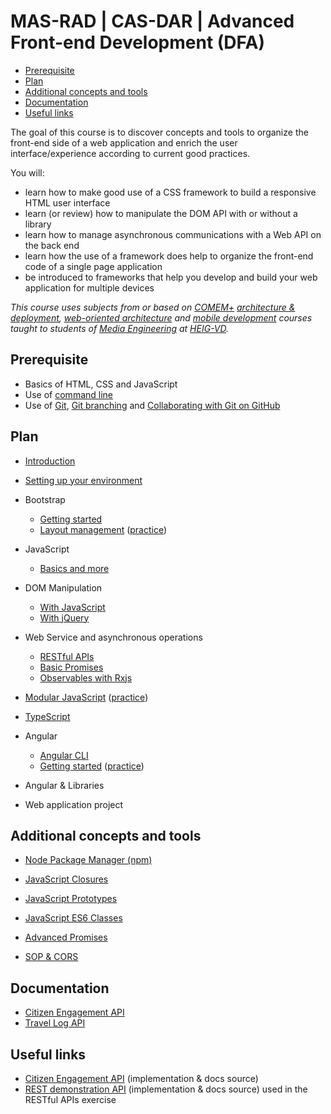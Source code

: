 # MAS-RAD | CAS-DAR | Advanced Front-end Development (DFA)

<!-- START doctoc generated TOC please keep comment here to allow auto update -->
<!-- DON'T EDIT THIS SECTION, INSTEAD RE-RUN doctoc TO UPDATE -->


- [Prerequisite](#prerequisite)
- [Plan](#plan)
- [Additional concepts and tools](#additional-concepts-and-tools)
- [Documentation](#documentation)
- [Useful links](#useful-links)

<!-- END doctoc generated TOC please keep comment here to allow auto update -->

The goal of this course is to discover concepts and tools to organize the front-end side of a web application and enrich the user interface/experience according to current good practices.

You will:

- learn how to make good use of a CSS framework to build a responsive HTML user interface
- learn (or review) how to manipulate the DOM API with or without a library
- learn how to manage asynchronous communications with a Web API on the back end
- learn how the use of a framework does help to organize the front-end code of a single page application
- be introduced to frameworks that help you develop and build your web application for multiple devices

_This course uses subjects from or based on [COMEM+][comem] [architecture & deployment][comem-archidep], [web-oriented architecture][comem-archioweb] and [mobile development][comem-devmobil] courses taught to students of [Media Engineering][im] at [HEIG-VD][heig]._

## Prerequisite

- Basics of HTML, CSS and JavaScript
- Use of [command line][cli]
- Use of [Git][git], [Git branching][git-b] and [Collaborating with Git on GitHub][collab]

## Plan

- [Introduction][dfa]
- [Setting up your environment][setup]

- Bootstrap
  - [Getting started][bb]
  - [Layout management][blm] ([practice][bex])

- JavaScript
  - [Basics and more][js-bas]

- DOM Manipulation
  - [With JavaScript][js-dom]
  - [With jQuery][jq-dom]

- Web Service and asynchronous operations
  - [RESTful APIs][rest]
  - [Basic Promises][js-prom-basic]
  - [Observables with Rxjs][rxjs]

- [Modular JavaScript][js-modules] ([practice][js-mod-practice])

- [TypeScript][ts]

- Angular
  - [Angular CLI][ng-cli]
  - [Getting started][ng] ([practice][ng-exercise])
  <!-- - [Navigation & Routing][ng-ui-router] ([exercise][ng-ui-router-exercise]) -->

- Angular & Libraries
  <!-- - [Angular Bootstrap][ng-bootstrap] -->
  <!-- - [Angular Geolocation][geo-api] -->
  <!-- - [Angular Leaflet][ng-leaflet] -->

- Web application project
  <!-- - [Angular Auth Starter][ng-starter] -->

## Additional concepts and tools

- [Node Package Manager (npm)][npm]

- [JavaScript Closures][js-clos]
- [JavaScript Prototypes][js-prot]
- [JavaScript ES6 Classes][js-classes]
- [Advanced Promises][js-prom]

- [SOP & CORS][sop-cors]

<!-- - [Angular Geolocation][geo-api] -->
<!-- - [Angular Leaflet][angular-leafet] -->

## Documentation

- [Citizen Engagement API][citizen-engagement-api-docs]
- [Travel Log API][travel-log-api-docs]

## Useful links

- [Citizen Engagement API][citizen-engagement-api] (implementation & docs source)
- [REST demonstration API][rest-demo] (implementation & docs source) used in the RESTful APIs exercise

[angular-leafet]: https://mediacomem.github.io/comem-archidep/latest/subjects/angular-leaflet/
[api-call]: subjects/api-call
[bb]: subjects/bootstrap
[blm]: subjects/bootstrap-layout-management
[bex]: subjects/bootstrap-practice
[citizen-engagement-api]: https://github.com/MediaComem/comem-citizen-engagement-api
[citizen-engagement-api-docs]: https://mediacomem.github.io/comem-citizen-engagement-api/
[cli]: https://mediacomem.github.io/comem-archidep/latest/subjects/cli/?home=https%3A%2F%2Fmediacomem.github.io%2Fcomem-masrad-dfa%2Flatest
[comem]: http://www.heig-vd.ch/comem
[comem-archioweb]: https://mediacomem.github.io/comem-archioweb/latest/
[comem-archidep]: https://mediacomem.github.io/comem-archidep/latest/
[comem-devmobil]: https://mediacomem.github.io/comem-devmobil/latest/
[collab]: https://mediacomem.github.io/comem-archidep/latest/subjects/git-collaborating?home=https%3A%2F%2Fmediacomem.github.io%2Fcomem-masrad-dfa%2Flatest
[dfa]: subjects/intro
[git]: https://mediacomem.github.io/comem-archidep/latest/subjects/git/?home=https%3A%2F%2Fmediacomem.github.io%2Fcomem-masrad-dfa%2Flatest
[git-b]: https://mediacomem.github.io/comem-archidep/latest/subjects/git-branching?home=https%3A%2F%2Fmediacomem.github.io%2Fcomem-masrad-dfa%2Flatest
[geo-api]: subjects/angular-geolocation/
[heig]: http://www.heig-vd.ch
[im]: https://heig-vd.ch/formations/bachelor/filieres/ingenierie-des-medias
[jq-dom]: subjects/jquery-dom
[js-ajax]: subjects/js-ajax
[js-bas]: subjects/js
[js-classes]: https://mediacomem.github.io/comem-devmobil/latest/subjects/js-classes/?home=https%3A%2F%2Fmediacomem.github.io%2Fcomem-masrad-dfa%2Flatest
[js-clos]: https://mediacomem.github.io/comem-devmobil/latest/subjects/js-closures/?home=https%3A%2F%2Fmediacomem.github.io%2Fcomem-masrad-dfa%2Flatest
[js-dom]: subjects/js-dom
[js-mod-practice]: https://github.com/Tazaf/masrad-dfa-js-module-practice
[js-modules]: https://mediacomem.github.io/comem-devmobil/latest/subjects/js-modules?home=https%3A%2F%2Fmediacomem.github.io%2Fcomem-masrad-dfa%2Flatest
[js-prom]: https://mediacomem.github.io/comem-devmobil/latest/subjects/js-promises/?home=https%3A%2F%2Fmediacomem.github.io%2Fcomem-masrad-dfa%2Flatest
[js-prom-basic]: https://mediacomem.github.io/comem-devmobil/latest/subjects/js-promises-basics/?home=https%3A%2F%2Fmediacomem.github.io%2Fcomem-masrad-dfa%2Flatest
[js-prot]: https://mediacomem.github.io/comem-devmobil/latest/subjects/js-prototypes/?home=https%3A%2F%2Fmediacomem.github.io%2Fcomem-masrad-dfa%2Flatest
[mapbox]: https://www.mapbox.com/mapbox.js/api/v3.0.1/
[ng]: https://mediacomem.github.io/comem-devmobil/latest/subjects/angular/?home=https%3A%2F%2Fmediacomem.github.io%2Fcomem-masrad-dfa%2Flatest
[ng-cli]: subjects/angular-cli
[ng-bootstrap]: subjects/angular-ui-bootstrap
[ng-exercise]: https://github.com/MediaComem/comem-masrad-dfa-angular-exercise
[ng-prom]: subjects/angular-promises
[ng-starter]: subjects/angular-auth-starter/
[ng-ui-router]: subjects/angular-ui-router
[ng-ui-router-exercise]: https://github.com/MediaComem/comem-webdev-angular-ui-router-exercise
[npm]: https://mediacomem.github.io/comem-archioweb/2019-2020/subjects/npm/?home=https%3A%2F%2Fmediacomem.github.io%2Fcomem-masrad-dfa%2Flatest
[rest]: https://mediacomem.github.io/comem-archioweb/latest/subjects/rest/?home=https%3A%2F%2Fmediacomem.github.io%2Fcomem-masrad-dfa%2Flatest
[rest-demo]: https://github.com/MediaComem/comem-webdev-express-rest-demo
[rxjs]: https://mediacomem.github.io/comem-devmobil/latest/subjects/rxjs/?home=https%3A%2F%2Fmediacomem.github.io%2Fcomem-masrad-dfa%2Flatest
[setup]: subjects/setup
[sop-cors]: subjects/sop-cors
[travel-log-api-docs]: https://comem-travel-log-api.herokuapp.com/
[ts]: https://mediacomem.github.io/comem-devmobil/latest/subjects/ts/?home=https%3A%2F%2Fmediacomem.github.io%2Fcomem-masrad-dfa%2Flatest
